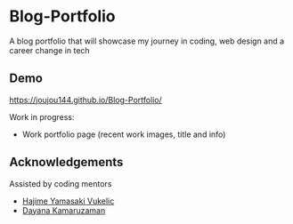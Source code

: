 # Blog-Portfolio
A blog portfolio that will showcase my journey in coding, web design and a career change in tech

## Demo 

https://joujou144.github.io/Blog-Portfolio/

Work in progress:
- Work portfolio page (recent work images, title and info)

## Acknowledgements

Assisted by coding mentors
- [Hajime Yamasaki Vukelic](https://medium.com/@hayavuk)
- [Dayana Kamaruzaman](https://www.7thlumen.com/)

